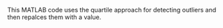 This MATLAB code uses the quartile approach for detecting outliers and then repalces them with a value.
